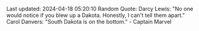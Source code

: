 Last updated: 2024-04-18 05:20:10
Random Quote: Darcy Lewis: "No one would notice if you blew up a Dakota. Honestly, I can't tell them apart."
Carol Danvers: "South Dakota is on the bottom." - Captain Marvel